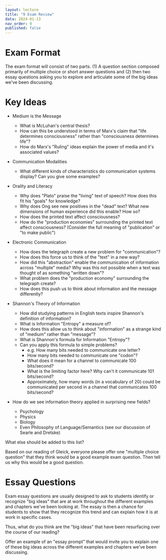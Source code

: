 ```yaml
---
layout: lecture
title: "9 Exam Review"
data: 2024-01-13
nav_order: 9
published: false
---
```


# Exam Format 

The exam format will consist of two parts. (1) A question section composed primarily of multiple choice or short answer questions and (2) then two essay questions asking you to explore and articulate some of the big ideas we've been discussing.

# Key Ideas

* Medium is the Message
  * What is McLuhan's central thesis?
  * How can this be understood in terms of Marx's claim that "life determines consciousness" rather than "consciousness determines life"?
  * How do Marx's "Ruling" ideas explain the power of media and it's associated values?

* Communication Modalities
  * What different kinds of characteristics do communication systems display? Can you give some examples? 

* Orality and Literacy
  * Why does "Plato" praise the "living" text of speech? How does this fit his "goals" for knowledge?
  * Why does Ong see new positives in the "dead" text? What new dimensions of human experience did this enable? How so?
  * How does the printed text affect consciousness? 
  * How do the "production economies" surrounding the printed text affect consciousness? (Consider the full meaning of "publication" or "to make public")

* Electronic Communication
  * How does the telegraph create a new problem for "communication"?
  * How does this force us to think of the "text" in a new way?
  * How did this "abstraction" enable the communication of information across "multiple" media? Why was this not possible when a text was thought of as something "written down"?
  * What problem does the "production economy" surrounding the telegraph create? 
  * How does this push us to think about information and the message differently?

* Shannon's Theory of Information
  * How did studying patterns in English texts inspire Shannon's definition of information?
  * What is Information "Entropy" a measure of?
  * How does this allow us to think about "information" as a strange kind of "medium" rather than "message"?
  * What is Shannon's formula for Information "Entropy"?
  * Can you apply this formula to simple problems? 
    * e.g. How many bits needed to communicate one letter? 
    * How many bits needed to communicate one "codon"?
    * What does it mean for a channel to communicate 100 bits/second?
    * What is the limiting factor here? Why can't it communicate 101 bits/second?
    * Approximately, how many words (in a vocabulary of 20) could be communicated per second in a channel that communicates 100 bits/second?

* How do we see information theory applied in surprising new fields?
  * Psychology
  * Physics 
  * Biology
  * Even Philosophy of Language/Semantics (see our discussion of Searle and Dretske)

<div class="discussion" markdown="1">

<span class="respond"/> What else should be added to this list?

<span class="respond"/> Based on our reading of Gleick, everyone please offer one "multiple choice question" that they think would be a good example exam question. Then tell us why this would be a good question.

</div>

# Essay Questions

<div class="discussion" markdown="1">

Exam essay questions are usually designed to ask to students identify or recognize "big ideas" that are at work throughout the different examples and chapters we've been looking at. The essay is then a chance for students to show that they recognize this trend and can explain how it is at work in specific cases. 

<span class="respond"/> Thus, what do you think are the "big ideas" that have been resurfacing over the course of our reading?

<span class="respond"/> Offer an example of an "essay prompt" that would invite you to explain one of these big ideas across the different examples and chapters we've been discussing.
</div>